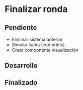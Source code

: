 # Finalizar ronda

## Pendiente

- Eliminar sistema anterior
- Simular lucha (con prints)
- Crear componente visualización

## Desarrollo

## Finalizado
